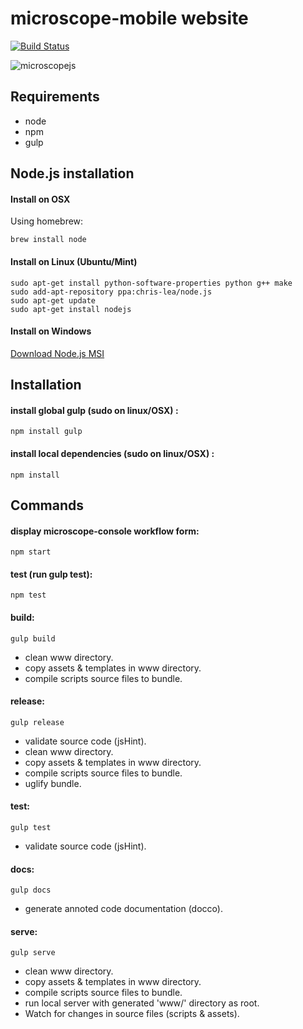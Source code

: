 microscope-mobile website
=========================

[![Build Status](https://travis-ci.org/bhtz/microscope-angular.svg?branch=master)](https://travis-ci.org/bhtz/microscope-angular)

![microscopejs](http://microscopejs.com/images/mcsp_bg.png)

Requirements
------------

* node
* npm
* gulp

Node.js installation
--------------------

#### Install on OSX

Using homebrew:

	brew install node

#### Install on Linux (Ubuntu/Mint)

	sudo apt-get install python-software-properties python g++ make
	sudo add-apt-repository ppa:chris-lea/node.js
	sudo apt-get update
	sudo apt-get install nodejs

#### Install on Windows

[Download Node.js MSI](http://nodejs.org/download/)

Installation
------------

#### install global gulp (sudo on linux/OSX) :

	npm install gulp

#### install local dependencies (sudo on linux/OSX) :

	npm install

Commands
--------

#### display microscope-console workflow form:

	npm start

#### test (run gulp test):

	npm test

#### build:

	gulp build

* clean www directory.
* copy assets & templates in www directory.
* compile scripts source files to bundle.

#### release:

	gulp release
	
* validate source code (jsHint).
* clean www directory.
* copy assets & templates in www directory.
* compile scripts source files to bundle.
* uglify bundle.

#### test:

	gulp test
	
* validate source code (jsHint).

#### docs:

	gulp docs
	
* generate annoted code documentation (docco).

#### serve:

	gulp serve
	
* clean www directory.
* copy assets & templates in www directory.
* compile scripts source files to bundle.
* run local server with generated 'www/' directory as root.
* Watch for changes in source files (scripts & assets).
